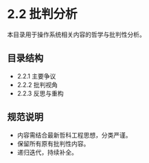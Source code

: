 # 2.2 批判分析

本目录用于操作系统相关内容的哲学与批判性分析。

## 目录结构

- 2.2.1 主要争议
- 2.2.2 批判视角
- 2.2.3 反思与重构

## 规范说明

- 内容需结合最新哲科工程思想，分类严谨。
- 保留所有原有批判性内容。
- 递归迭代，持续补全。
